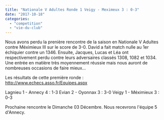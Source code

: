 ```yaml
---
title: "Nationale V Adultes Ronde 1 Veigy - Meximeux 3 : 0-3"
date: "2017-10-18"
categories: 
  - "competition"
  - "vie-du-club"
---
```


Nous avons perdu la prenière rencontre de la saison en Nationale V Adultes contre Méximieux III sur le score de 3-0. David a fait match nulle au 1er échiquier contre un 1346. Ensuite, Jacques, Lucas et Léa ont respectivement perdu contre leurs adversaires classés 1308, 1082 et 1034. Une entrée en matière très moyennement réussie mais nous auront de nombreuses occasions de faire mieux...

Les résultats de cette première ronde : http://www.echecs.asso.fr/Equipes.aspx

Lagnieu 1 - Annecy 4 : 1-3 Evian 2 - Oyonnax 3 : 3-0 Veigy 1 - Méximieux 3 : 0-3

Prochaine rencontre le Dimanche 03 Décembre. Nous recevrons l'équipe 5 d'Annecy.
